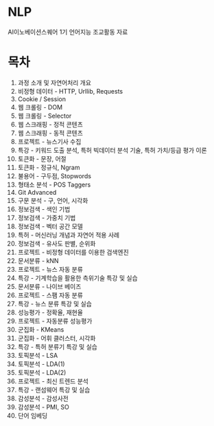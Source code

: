 # NLP
AI이노베이션스퀘어 1기 언어지능 조교활동 자료

# 목차
1. 과정 소개 및 자연어처리 개요
2. 비정형 데이터 - HTTP, Urllib, Requests
3. Cookie / Session
4. 웹 크롤링 - DOM
5. 웹 크롤링 - Selector
6. 웹 스크래핑 - 정적 콘텐츠
7. 웹 스크래핑 - 동적 콘텐츠
8. 프로젝트 - 뉴스기사 수집
9. 특강 - 키워드 도출 분석, 특허 빅데이터 분석 기술, 특허 가치/등급 평가 이론
10. 토큰화 - 문장, 어절
11. 토큰화 - 정규식, Ngram
12. 불용어 - 구두점, Stopwords
13. 형태소 분석 - POS Taggers
14. Git Advanced
15. 구문 분석 - 구, 언어, 시각화
16. 정보검색 - 색인 기법
17. 정보검색 - 가중치 기법
18. 정보검색 - 벡터 공간 모델
19. 특허 - 머신러닝 개념과 자연어 적용 사례
20. 정보검색 - 유사도 판별, 순위화
21. 프로젝트 - 비정형 데이터를 이용한 검색엔진
22. 문서분류 - kNN
23. 프로젝트 - 뉴스 자동 분류
24. 특강 - 기계학습을 활용한 측위기술 특강 및 실습
25. 문서분류 - 나이브 베이즈
26. 프로젝트 - 스팸 자동 분류
27. 특강 - 뉴스 분류 특강 및 실습
28. 성능평가 - 정확율, 재현율
29. 프로젝트 - 자동분류 성능평가
30. 군집화 - KMeans
31. 군집화 - 어휘 클러스터, 시각화
32. 특강 - 특허 분류기 특강 및 실습
33. 토픽분석 - LSA
34. 토픽분석 - LDA(1)
35. 토픽분석 - LDA(2)
36. 프로젝트 - 최신 트렌드 분석
37. 특강 - 랜섬웨어 특강 및 실습
38. 감성분석 - 감성사전
39. 감성분석 - PMI, SO
40. 단어 임베딩
